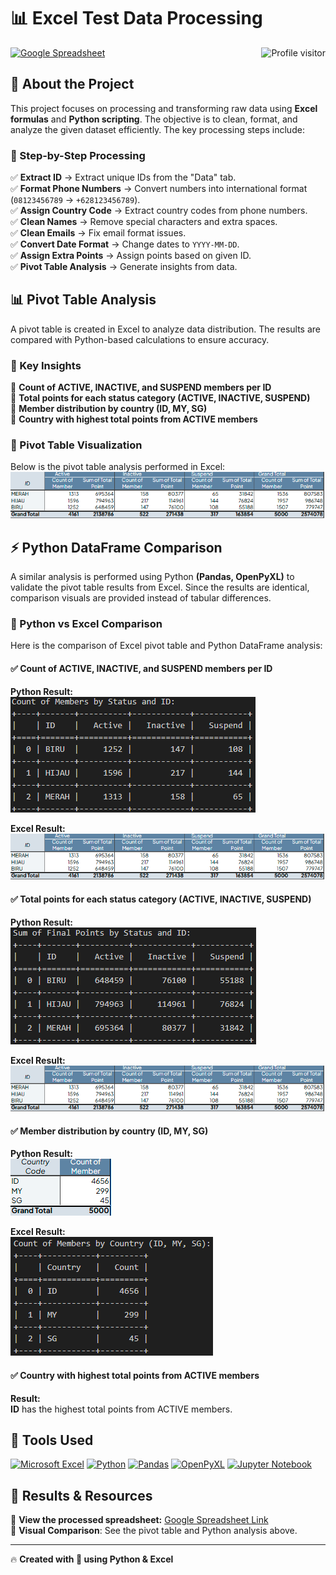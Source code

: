 # 📊 Excel Test Data Processing

<a href="https://komarev.com/ghpvc/?username=zulfa-nurfajar">
  <img align="right" src="https://komarev.com/ghpvc/?username=zulfa-nurfajar&label=Visitors&color=0e75b6&style=flat" alt="Profile visitor" />
</a>

[![Google Spreadsheet](https://img.shields.io/badge/Google%20Spreadsheet-4285F4?style=for-the-badge&logo=google-drive&logoColor=white)](https://docs.google.com/spreadsheets/d/1dtjhIuV8R6OaPlTbGOsL5GTyTRm6YTc-/edit?usp=sharing&ouid=114813118100710688109&rtpof=true&sd=true)

## 🚀 About the Project
This project focuses on processing and transforming raw data using **Excel formulas** and **Python scripting**. The objective is to clean, format, and analyze the given dataset efficiently. The key processing steps include:

### 🔹 Step-by-Step Processing
✅ **Extract ID** → Extract unique IDs from the "Data" tab.  
✅ **Format Phone Numbers** → Convert numbers into international format (`08123456789` → `+628123456789`).  
✅ **Assign Country Code** → Extract country codes from phone numbers.  
✅ **Clean Names** → Remove special characters and extra spaces.  
✅ **Clean Emails** → Fix email format issues.  
✅ **Convert Date Format** → Change dates to `YYYY-MM-DD`.  
✅ **Assign Extra Points** → Assign points based on given ID.  
✅ **Pivot Table Analysis** → Generate insights from data.  

## 📊 Pivot Table Analysis
A pivot table is created in Excel to analyze data distribution. The results are compared with Python-based calculations to ensure accuracy.

### 📌 Key Insights
📍 **Count of ACTIVE, INACTIVE, and SUSPEND members per ID**  
📍 **Total points for each status category (ACTIVE, INACTIVE, SUSPEND)**  
📍 **Member distribution by country (ID, MY, SG)**  
📍 **Country with highest total points from ACTIVE members**  

### 📸 Pivot Table Visualization
Below is the pivot table analysis performed in Excel:  
![Pivot Table Analysis](img/152611.png)  

## ⚡ Python DataFrame Comparison
A similar analysis is performed using Python **(Pandas, OpenPyXL)** to validate the pivot table results from Excel. Since the results are identical, comparison visuals are provided instead of tabular differences.

### 📸 Python vs Excel Comparison
Here is the comparison of Excel pivot table and Python DataFrame analysis:
#### ✅ Count of ACTIVE, INACTIVE, and SUSPEND members per ID  
**Python Result:**  
![Python](img/152658.png)  

**Excel Result:**  
![Excel](img/152611.png)  

#### ✅ Total points for each status category (ACTIVE, INACTIVE, SUSPEND)  
**Python Result:**  
![Python](img/152704.png)  

**Excel Result:**  
![Excel](img/152611.png)  

#### ✅ Member distribution by country (ID, MY, SG)  
**Python Result:**  
![Python](img/152618.png)  

**Excel Result:**  
![Excel](img/152712.png)  

#### ✅ Country with highest total points from ACTIVE members  
**Result:**  
**ID** has the highest total points from ACTIVE members.

## 💂 Tools Used
[![Microsoft Excel](https://img.shields.io/badge/Microsoft%20Excel-217346?style=for-the-badge&logo=microsoft-excel&logoColor=white)](https://www.microsoft.com/en-us/microsoft-365/excel)
[![Python](https://img.shields.io/badge/Python-3776AB?style=for-the-badge&logo=python&logoColor=white)](https://www.python.org/)
[![Pandas](https://img.shields.io/badge/Pandas-150458?style=for-the-badge&logo=pandas&logoColor=white)](https://pandas.pydata.org/)
[![OpenPyXL](https://img.shields.io/badge/OpenPyXL-FFD43B?style=for-the-badge&logo=python&logoColor=white)](https://openpyxl.readthedocs.io/)
[![Jupyter Notebook](https://img.shields.io/badge/Jupyter_Notebook-F37626?style=for-the-badge&logo=jupyter&logoColor=white)](https://jupyter.org/)

## 📂 Results & Resources
📁 **View the processed spreadsheet:** [Google Spreadsheet Link](https://docs.google.com/spreadsheets/d/1dtjhIuV8R6OaPlTbGOsL5GTyTRm6YTc-/edit?usp=sharing&ouid=114813118100710688109&rtpof=true&sd=true)  
🎨 **Visual Comparison**: See the pivot table and Python analysis above.  

---

🔥 **Created with 💙 using Python & Excel**
